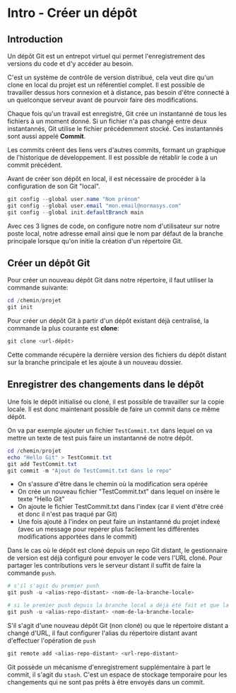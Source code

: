 # Intro - Créer un dépôt


## Introduction

Un dépôt Git est un entrepot virtuel qui permet l'enregistrement des versions du code et d'y accéder au besoin.

C'est un système de contrôle de version distribué, cela veut dire qu'un clone en local du projet est un référentiel complet. Il est possible de travailler dessus hors connexion et à distance, pas besoin d'être connecté à un quelconque serveur avant de pourvoir faire des modifications.

Chaque fois qu'un travail est enregistré, Git crée un instantanné de tous les fichiers à un moment donné. Si un fichier n'a pas changé entre deux instantannés, Git utilise le fichier précédemment stocké. Ces instantannés sont aussi appelé **Commit**.

Les commits créent des liens vers d'autres commits, formant un graphique de l'historique de développement. Il est possible de rétablir le code à un commit précédent.

Avant de créer son dépôt en local, il est nécessaire de procéder à la configuration de son Git "local".

```powershell
git config --global user.name "Nom prénom"
git config --global user.email "mon.email@normasys.com"
git config --global init.defaultBranch main
```

Avec ces 3 lignes de code, on configure notre nom d'utilisateur sur notre poste local, notre adresse email ainsi que le nom par défaut de la branche principale lorsque qu'on initie la création d'un répertoire Git.

## Créer un dépôt Git

Pour créer un nouveau dépôt Git dans notre répertoire, il faut utiliser la commande suivante:

```powershell
cd /chemin/projet
git init
```

Pour créer un dépôt Git à partir d'un dépôt existant déjà centralisé, la commande la plus courante est **clone**:

```powershell
git clone <url-dépôt>
```

Cette commande récupère la dernière version des fichiers du dépôt distant sur la branche principale et les ajoute à un nouveau dossier.

## Enregistrer des changements dans le dépôt

Une fois le dépôt initialisé ou cloné, il est possible de travailler sur la copie locale. Il est donc maintenant possible de faire un commit dans ce même dépôt.

On va par exemple ajouter un fichier `TestCommit.txt` dans lequel on va mettre un texte de test puis faire un instantanné de notre dépôt.

```powershell
cd /chemin/projet
echo "Hello Git" > TestCommit.txt
git add TestCommit.txt
git commit -m "Ajout de TestCommit.txt dans le repo"
```

- On s'assure d'être dans le chemin où la modification sera opérée
- On crée un nouveau fichier "TestCommit.txt" dans lequel on insère le texte "Hello Git"
- On ajoute le fichier TestCommit.txt dans l'index (car il vient d'être créé et donc il n'est pas traqué par Git)
- Une fois ajouté à l'index on peut faire un instantanné du projet indexé (avec un message pour repérer plus facilement les différentes modifications apportées dans le commit)

Dans le cas où le dépôt est cloné depuis un repo Git distant, le gestionnaire de version est déjà configuré pour envoyer le code vers l'URL cloné. Pour partager les contributions vers le serveur distant il suffit de faire la commande `push`.

```powershell
# s'il s'agit du premier push
git push -u <alias-repo-distant> <nom-de-la-branche-locale>
```

```powershell
# si le premier push depuis la branche local a déjà été fait et que la branche distante n'a pas été supprimée
git push -u <alias-repo-distant> <nom-de-la-branche-locale>
```

S'il s'agit d'une nouveau dépôt Git (non cloné) ou que le répertoire distant a changé d'URL, il faut configurer l'alias du répertoire distant avant d'effectuer l'opération de `push`

```powershell
git remote add <alias-repo-distant> <url-repo-distant>
```

Git possède un mécanisme d'enregistrement supplémentaire à part le commit, il s'agit du `stash`. C'est un espace de stockage temporaire pour les changements qui ne sont pas prêts à être envoyés dans un commit.
